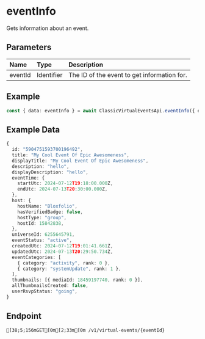 
# eventInfo
Gets information about an event.


## Parameters
| Name    | Type       | Description                                 |
| :------ | :--------- | :------------------------------------------ |
| eventId | Identifier | The ID of the event to get information for. |



## Example
```ts copy showLineNumbers
const { data: eventInfo } = await ClassicVirtualEventsApi.eventInfo({ eventId: "5904751593700196492" }); 
```


## Example Data
```ts copy showLineNumbers
{
  id: "5904751593700196492",
  title: "My Cool Event Of Epic Awesomeness",
  displayTitle: "My Cool Event Of Epic Awesomeness",
  description: "hello",
  displayDescription: "hello",
  eventTime: {
    startUtc: 2024-07-12T19:18:00.000Z,
    endUtc: 2024-07-13T20:30:00.000Z,
  },
  host: {
    hostName: "Bloxfolio",
    hasVerifiedBadge: false,
    hostType: "group",
    hostId: 15842838,
  },
  universeId: 6255645791,
  eventStatus: "active",
  createdUtc: 2024-07-12T19:01:41.661Z,
  updatedUtc: 2024-07-13T20:29:50.734Z,
  eventCategories: [
    { category: "activity", rank: 0 },
    { category: "systemUpdate", rank: 1 },
  ],
  thumbnails: [{ mediaId: 18459197740, rank: 0 }],
  allThumbnailsCreated: false,
  userRsvpStatus: "going",
} 
```


## Endpoint
```ansi
[38;5;156mGET[0m[2;33m[0m /v1/virtual-events/{eventId}
```
  